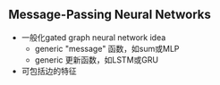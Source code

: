 ## Message-Passing Neural Networks
* 一般化gated graph neural network idea
	* generic "message" 函数，如sum或MLP
	* generic 更新函数，如LSTM或GRU
* 可包括边的特征